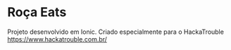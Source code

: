 # Roça Eats
Projeto desenvolvido em Ionic.
Criado especialmente para o HackaTrouble https://www.hackatrouble.com.br/
